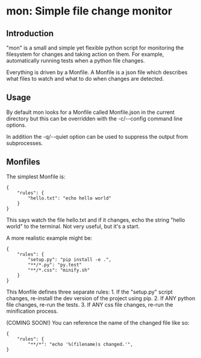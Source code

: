 mon: Simple file change monitor
===============================

Introduction
------------

"mon" is a small and simple yet flexible python script for monitoring the filesystem
for changes and taking action on them.  For example, automatically running tests
when a python file changes.

Everything is driven by a Monfile.  A Monfile is a json file which describes what
files to watch and what to do when changes are detected.


Usage
-----

By default mon looks for a Monfile called Monfile.json in the current directory but
this can be overridden with the -c/--config command line options.

In addition the -q/--quiet option can be used to suppress the output from subprocesses.


Monfiles
--------

The simplest Monfile is:

    {
        "rules": {
            "hello.txt": "echo hello world"
        }
    }

This says watch the file hello.txt and if it changes, echo the string "hello world"
to the terminal.  Not very useful, but it's a start.

A more realistic example might be:

    {
        "rules": {
            "setup.py": "pip install -e .",
            "**/*.py": "py.test"
            "**/*.css": "minify.sh"
        }
    }

This Monfile defines three separate rules:
    1. If the "setup.py" script changes, re-install the dev version of the
       project using pip.
    2. If ANY python file changes, re-run the tests.
    3. If ANY css file changes, re-run the minification process.


(COMING SOON!)
You can reference the name of the changed file like so:

    {
        "rules": {
            "**/*": "echo '%(filename)s changed.'",
    }

